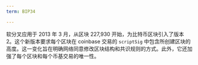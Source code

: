 ```yaml
---
term: BIP34

---
```

软分叉应用于 2013 年 3 月，从区块 227,930 开始，为比特币区块引入了版本 2。这个新版本要求每个区块在 coinbase 交易的 `scriptSig` 中包含所创建区块的高度。这一变化旨在明确网络同意修改区块结构和共识规则的方式。此外，它还加强了每个区块和每个币基交易的唯一性。
